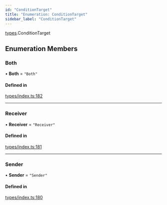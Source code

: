 ```yaml
---
id: "ConditionTarget"
title: "Enumeration: ConditionTarget"
sidebar_label: "ConditionTarget"
---
```


[types](../../../modules/Types/Types.md).ConditionTarget

## Enumeration Members

### Both

• **Both** = ``"Both"``

#### Defined in

[types/index.ts:182](https://github.com/PolymeshAssociation/polymesh-sdk/blob/5a778578/src/types/index.ts#L182)

___

### Receiver

• **Receiver** = ``"Receiver"``

#### Defined in

[types/index.ts:181](https://github.com/PolymeshAssociation/polymesh-sdk/blob/5a778578/src/types/index.ts#L181)

___

### Sender

• **Sender** = ``"Sender"``

#### Defined in

[types/index.ts:180](https://github.com/PolymeshAssociation/polymesh-sdk/blob/5a778578/src/types/index.ts#L180)
